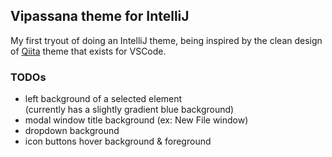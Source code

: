## Vipassana theme for IntelliJ

My first tryout of doing an IntelliJ theme, being inspired
by the clean design of [Qiita]() theme that exists for VSCode.

### TODOs

- left background of a selected element<br/>(currently has a slightly gradient blue background)
- modal window title background (ex: New File window)
- dropdown background
- icon buttons hover background & foreground

